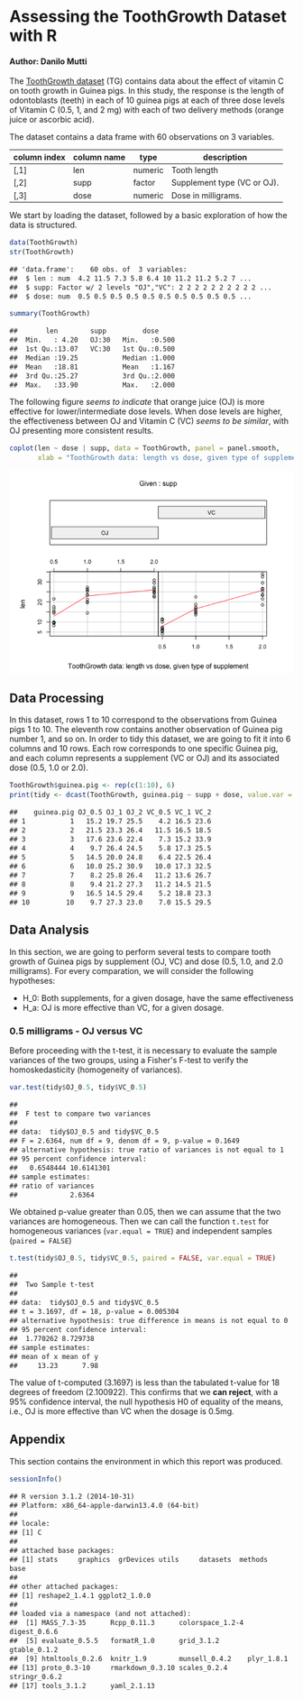 <!--
    https://rstudio-pubs-static.s3.amazonaws.com/35364_334944a02fcf4792b232aacbfee2f6e6.html
    https://rpubs.com/roozbehdavari/33121
    http://www.r-bloggers.com/two-sample-students-t-test-1/
-->
# Assessing the ToothGrowth Dataset with R
#### Author: Danilo Mutti



The [ToothGrowth dataset](https://stat.ethz.ch/R-manual/R-devel/library/datasets/html/ToothGrowth.html) (TG) contains data about the effect of vitamin C on tooth growth in Guinea pigs. In this study, the response is the length of odontoblasts (teeth) in each of 10 guinea pigs at each of three dose levels of Vitamin C (0.5, 1, and 2 mg) with each of two delivery methods (orange juice or ascorbic acid).

The dataset contains a data frame with 60 observations on 3 variables.

|column index|column name| type      | description |
|------------|-----------|-----------|-------------|
| [,1]       | len	     | numeric	 |Tooth length |
| [,2]       | supp	     | factor    | Supplement type (VC or OJ).|
| [,3]       | dose      | numeric   | Dose in milligrams.|

We start by loading the dataset, followed by a basic exploration of how the data is structured.


```r
data(ToothGrowth)
str(ToothGrowth)
```

```
## 'data.frame':	60 obs. of  3 variables:
##  $ len : num  4.2 11.5 7.3 5.8 6.4 10 11.2 11.2 5.2 7 ...
##  $ supp: Factor w/ 2 levels "OJ","VC": 2 2 2 2 2 2 2 2 2 2 ...
##  $ dose: num  0.5 0.5 0.5 0.5 0.5 0.5 0.5 0.5 0.5 0.5 ...
```

```r
summary(ToothGrowth)
```

```
##       len        supp         dose      
##  Min.   : 4.20   OJ:30   Min.   :0.500  
##  1st Qu.:13.07   VC:30   1st Qu.:0.500  
##  Median :19.25           Median :1.000  
##  Mean   :18.81           Mean   :1.167  
##  3rd Qu.:25.27           3rd Qu.:2.000  
##  Max.   :33.90           Max.   :2.000
```

The following figure *seems to indicate* that orange juice (OJ) is more effective for lower/intermediate dose levels. When dose levels are higher, the effectiveness between OJ and Vitamin C (VC) *seems to be similar*, with OJ presenting more consistent results.


```r
coplot(len ~ dose | supp, data = ToothGrowth, panel = panel.smooth,
       xlab = "ToothGrowth data: length vs dose, given type of supplement")
```

![](course_project_b_figure/unnamed-chunk-3-1.png) 


## Data Processing

In this dataset, rows 1 to 10 correspond to the observations from Guinea pigs 1 to 10. The eleventh row contains another observation of Guinea pig number 1, and so on. In order to tidy this dataset, we are going to fit it into 6 columns and 10 rows. Each row corresponds to one specific Guinea pig, and each column represents a supplement (VC or OJ) and its associated dose (0.5, 1.0 or 2.0).


```r
ToothGrowth$guinea.pig <- rep(c(1:10), 6)
print(tidy <- dcast(ToothGrowth, guinea.pig ~ supp + dose, value.var = "len"))
```

```
##    guinea.pig OJ_0.5 OJ_1 OJ_2 VC_0.5 VC_1 VC_2
## 1           1   15.2 19.7 25.5    4.2 16.5 23.6
## 2           2   21.5 23.3 26.4   11.5 16.5 18.5
## 3           3   17.6 23.6 22.4    7.3 15.2 33.9
## 4           4    9.7 26.4 24.5    5.8 17.3 25.5
## 5           5   14.5 20.0 24.8    6.4 22.5 26.4
## 6           6   10.0 25.2 30.9   10.0 17.3 32.5
## 7           7    8.2 25.8 26.4   11.2 13.6 26.7
## 8           8    9.4 21.2 27.3   11.2 14.5 21.5
## 9           9   16.5 14.5 29.4    5.2 18.8 23.3
## 10         10    9.7 27.3 23.0    7.0 15.5 29.5
```

## Data Analysis

In this section, we are going to perform several tests to compare tooth growth of Guinea pigs by supplement (OJ, VC) and dose (0.5, 1.0, and 2.0 milligrams).
For every comparation, we will consider the following hypotheses:

* H_0: Both supplements, for a given dosage, have the same effectiveness
* H_a: OJ is more effective than VC, for a given dosage.

### 0.5 milligrams - OJ versus VC

Before proceeding with the t-test, it is necessary to evaluate the sample variances of the two groups, using a Fisher's F-test to verify the homoskedasticity (homogeneity of variances).


```r
var.test(tidy$OJ_0.5, tidy$VC_0.5)
```

```
## 
## 	F test to compare two variances
## 
## data:  tidy$OJ_0.5 and tidy$VC_0.5
## F = 2.6364, num df = 9, denom df = 9, p-value = 0.1649
## alternative hypothesis: true ratio of variances is not equal to 1
## 95 percent confidence interval:
##   0.6548444 10.6141301
## sample estimates:
## ratio of variances 
##             2.6364
```

We obtained p-value greater than 0.05, then we can assume that the two variances are homogeneous.
Then we can call the function `t.test` for homogeneous variances (`var.equal = TRUE`) and independent samples (`paired = FALSE`)


```r
t.test(tidy$OJ_0.5, tidy$VC_0.5, paired = FALSE, var.equal = TRUE)
```

```
## 
## 	Two Sample t-test
## 
## data:  tidy$OJ_0.5 and tidy$VC_0.5
## t = 3.1697, df = 18, p-value = 0.005304
## alternative hypothesis: true difference in means is not equal to 0
## 95 percent confidence interval:
##  1.770262 8.729738
## sample estimates:
## mean of x mean of y 
##     13.23      7.98
```

The value of t-computed (3.1697) is less than the tabulated t-value for 18 degrees of freedom (2.100922). This confirms that we **can reject**, with a 95% confidence interval, the null hypothesis H0 of equality of the means, i.e., OJ is more effective than VC when the dosage is 0.5mg.

## Appendix

This section contains the environment in which this report was produced.


```r
sessionInfo()
```

```
## R version 3.1.2 (2014-10-31)
## Platform: x86_64-apple-darwin13.4.0 (64-bit)
## 
## locale:
## [1] C
## 
## attached base packages:
## [1] stats     graphics  grDevices utils     datasets  methods   base     
## 
## other attached packages:
## [1] reshape2_1.4.1 ggplot2_1.0.0 
## 
## loaded via a namespace (and not attached):
##  [1] MASS_7.3-35      Rcpp_0.11.3      colorspace_1.2-4 digest_0.6.6    
##  [5] evaluate_0.5.5   formatR_1.0      grid_3.1.2       gtable_0.1.2    
##  [9] htmltools_0.2.6  knitr_1.9        munsell_0.4.2    plyr_1.8.1      
## [13] proto_0.3-10     rmarkdown_0.3.10 scales_0.2.4     stringr_0.6.2   
## [17] tools_3.1.2      yaml_2.1.13
```
